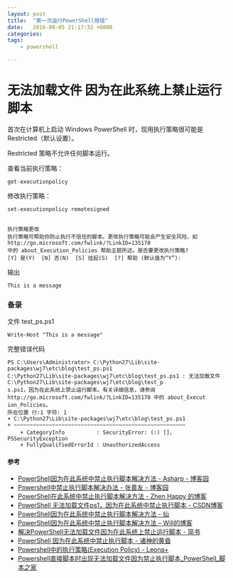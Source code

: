 ```yaml
---
layout: post
title:  "第一次运行PowerShell报错"
date:   2016-08-05 21:17:32 +0800
categories:  
tags: 
    - powershell

---
```


# 无法加载文件 因为在此系统上禁止运行脚本 #

首次在计算机上启动 Windows PowerShell 时，现用执行策略很可能是 Restricted（默认设置）。

Restricted 策略不允许任何脚本运行。

查看当前执行策略：

	get-executionpolicy

修改执行策略：

	set-executionpolicy remotesigned


	执行策略更改
	执行策略可帮助你防止执行不信任的脚本。更改执行策略可能会产生安全风险，如 http://go.microsoft.com/fwlink/?LinkID=135170
	中的 about_Execution_Policies 帮助主题所述。是否要更改执行策略?
	[Y] 是(Y)  [N] 否(N)  [S] 挂起(S)  [?] 帮助 (默认值为“Y”):

输出

	This is a message

### 备录 ###

文件 test_ps.ps1  

	Write-Host "This is a message"

完整错误代码


	PS C:\Users\Administrator> C:\Python27\Lib\site-packages\wj7\etc\blog\test_ps.ps1
	C:\Python27\Lib\site-packages\wj7\etc\blog\test_ps.ps1 : 无法加载文件 C:\Python27\Lib\site-packages\wj7\etc\blog\test_p
	s.ps1，因为在此系统上禁止运行脚本。有关详细信息，请参阅 http://go.microsoft.com/fwlink/?LinkID=135170 中的 about_Execut
	ion_Policies。
	所在位置 行:1 字符: 1
	+ C:\Python27\Lib\site-packages\wj7\etc\blog\test_ps.ps1
	+ ~~~~~~~~~~~~~~~~~~~~~~~~~~~~~~~~~~~~~~~~~~~~~~~~~~~~~~
	    + CategoryInfo          : SecurityError: (:) []，PSSecurityException
	    + FullyQualifiedErrorId : UnauthorizedAccess


#### 参考 ####

* [PowerShell因为在此系统中禁止执行脚本解决方法 - Asharp - 博客园](http://www.cnblogs.com/zhaozhan/archive/2012/06/01/2529384.html)
* [Powershell中禁止执行脚本解决办法 - 张善友 - 博客园](http://www.cnblogs.com/shanyou/archive/2011/09/03/2165371.html)
* [PowerShell在此系统中禁止执行脚本解决方法 - Zhen Happy 的博客](http://zhenhappy.github.io/2015/11/12/PowerShell/PowerShell-Restricted/)
* [PowerShell 无法加载文件ps1，因为在此系统中禁止执行脚本 - CSDN博客](http://blog.csdn.net/xumengxing/article/details/6897288)
* [PowerShell因为在此系统中禁止执行脚本解决方法 - 仙](https://blog.cnlabs.net/6158.html)
* [PowerShell因为在此系统中禁止执行脚本解决方法 – Will的博客](http://www.94will.com/2016/01/690.html)
* [解决PowerShell无法加载文件因为在此系统上禁止运行脚本 - 简书](http://www.jianshu.com/p/e5214b3a7627)
* [PowerShell 因为在此系统中禁止执行脚本 - 诸神的黄昏](https://www.ragnaroks.org/life/powershell-enable-exec-script.html)
* [Powershell中的执行策略(Execution Policy) - Leona+](https://leonax.net/p/1273/execution-policy-in-powershell/)
* [Powershell直接脚本时出现无法加载文件因为禁止执行脚本_PowerShell_脚本之家](http://www.jb51.net/article/53643.htm)